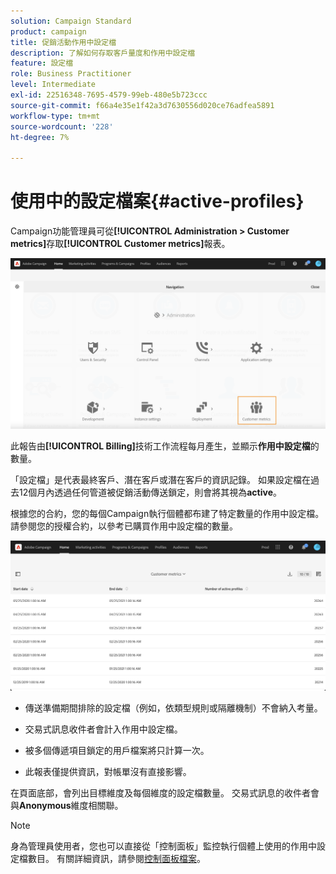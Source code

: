 ```yaml
---
solution: Campaign Standard
product: campaign
title: 促銷活動作用中設定檔
description: 了解如何存取客戶量度和作用中設定檔
feature: 設定檔
role: Business Practitioner
level: Intermediate
exl-id: 22516348-7695-4579-99eb-480e5b723ccc
source-git-commit: f66a4e35e1f42a3d7630556d020ce76adfea5891
workflow-type: tm+mt
source-wordcount: '228'
ht-degree: 7%

---
```


# 使用中的設定檔案{#active-profiles}

Campaign功能管理員可從&#x200B;**[!UICONTROL Administration > Customer metrics]**&#x200B;存取&#x200B;**[!UICONTROL Customer metrics]**&#x200B;報表。

![](assets/audience_customer_metrics.png)

此報告由&#x200B;**[!UICONTROL Billing]**&#x200B;技術工作流程每月產生，並顯示&#x200B;**作用中設定檔**&#x200B;的數量。

「設定檔」是代表最終客戶、潛在客戶或潛在客戶的資訊記錄。 如果設定檔在過去12個月內透過任何管道被促銷活動傳送鎖定，則會將其視為&#x200B;**active**。

根據您的合約，您的每個Campaign執行個體都布建了特定數量的作用中設定檔。 請參閱您的授權合約，以參考已購買作用中設定檔的數量。

![](assets/audience_active_profiles_list.png)



* 傳送準備期間排除的設定檔（例如，依類型規則或隔離機制）不會納入考量。

* 交易式訊息收件者會計入作用中設定檔。

* 被多個傳遞項目鎖定的用戶檔案將只計算一次。

* 此報表僅提供資訊，對帳單沒有直接影響。

在頁面底部，會列出目標維度及每個維度的設定檔數量。 交易式訊息的收件者會與&#x200B;**Anonymous**&#x200B;維度相關聯。

>[!NOTE]
>
>身為管理員使用者，您也可以直接從「控制面板」監控執行個體上使用的作用中設定檔數目。 有關詳細資訊，請參閱[控制面板檔案](https://experienceleague.adobe.com/docs/control-panel/using/performance-monitoring/active-profiles-monitoring.html)。

